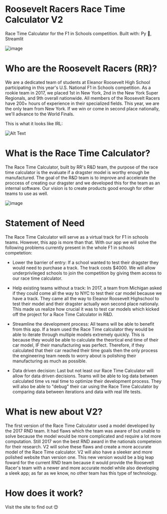 # Roosevelt Racers Race Time Calculator V2

Race Time Calculator for the F1 in Schools competition.
Built with: Py 🐍, Streamlit

![image](https://user-images.githubusercontent.com/65325330/145687364-e29bea4a-81fe-4cdd-abcf-32a9a2add9e1.png)

# Who are the Roosevelt Racers (RR)?

We are a dedicated team of students at Eleanor Roosevelt High School participating in this year's U.S. National F1 in Schools competition. As a rookie team in 2017, we placed 1st in New York, 2nd in the New York Super Regionals, and 9th overall nationwide. All members of the Roosevelt Racers have 200+ hours of experience in their specialized fields. This year, we are the only team from New York. If we win or come in second place nationally, we'll advance to the World Finals.

This is what it looks like IRL:

![Alt Text](https://media.giphy.com/media/SCuZ1vPVJXdi2e95Hc/giphy.gif)

# What is the Race Time Calculator?

The Race Time Calculator, built by RR's R&D team, the purpose of the race time calculator is the evaluate if a dragster model is worthy enough be manufactured. The goal of the R&D team is to improve and accelerate the proccess of creating our dragster and we developed this for the team as an internal software. Our vision is to create products good enough for other teams to use as well.

![image](https://user-images.githubusercontent.com/65325330/145687502-010de8e2-9607-4480-90bd-4636e97b79c9.png)

# Statement of Need
The Race Time Calculator will serve as a virtual track for F1 in schools teams. However, this app is more than that. With our app we will solve the following problems currently present in the whole F1 in schools competetion:

- Lower the barrier of entry: If a school wanted to test their dragster they would need to purchase a track. The track costs $4000. We will allow underprivileged schools to join the competition by giving them access to our race time calculator.

- Help existing teams without a track: In 2017, a team from Michigan asked if they could come all the way to NYC to test their car model because we have a track. They came all the way to Eleanor Roosevelt Highschool to test their model and their dragster actually won second place nationaly. This made us realize how crucial it was to test car models which kicked off the project for a Race Time Calculator in R&D.

- Streamline the development process: All teams will be able to benefit from this app. If a team used the Race Time calculator they would be able to iterate through multiple models extremely quickly. This is because they would be able to calculate the theortical end time of their car model, IF their manufacturing was perfect. Therefore, if they calculated that their car reached their time goals then the only process the engineering team needs to worry about is polishing their manufacturing as much as possible.

- Data driven decision: Last but not least our Race Time Calculator will allow for data driven decisions. Teams will be able to log data between calculated time vs real time to optimize their development process. They will also be able to "debug" their car using the Race Time Calculator by comparing data between iterations and data with real life tests.

# What is new about V2?

The first version of the Race Time Calculator used a model developed by the 2017 RND team. It had flaws which the team was aware of but unable to solve because the model would be more complicated and require a lot more computation. Still 2017 won the best RND award in the nationals competeion for their research.
V2 will solve these flaws and create a more accurate model of the Race Time calculator. V2 will also have a sleeker and more polished website than version one. This new version would be a big leap foward for the current RND team because it would provide the Roosevelt Racer's team with a newer and more accurate model while also developing a sleek app; as far as we know, no other team has this type of technology.


# How does it work?

Visit the site to find out 😊


